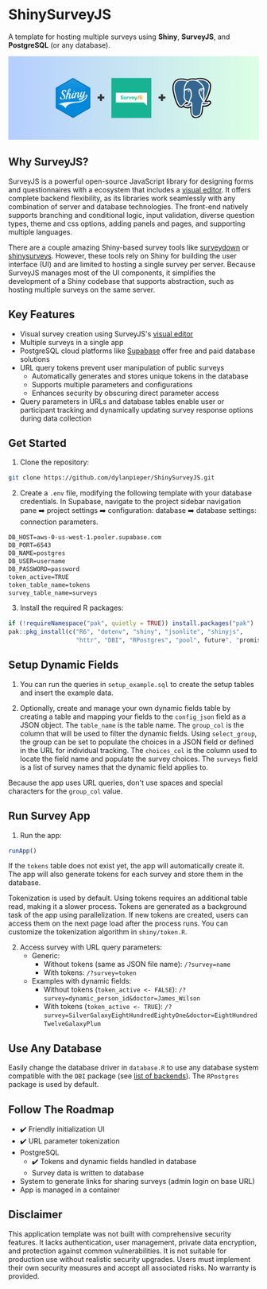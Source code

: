 # ShinySurveyJS

A template for hosting multiple surveys using **Shiny**, **SurveyJS**, and **PostgreSQL** (or any database).

![](ShinySurveyJS.png)

## Why SurveyJS?

SurveyJS is a powerful open-source JavaScript library for designing forms and questionnaires with a ecosystem that includes a [visual editor](https://surveyjs.io/create-free-survey). It offers complete backend flexibility, as its libraries work seamlessly with any combination of server and database technologies. The front-end natively supports branching and conditional logic, input validation, diverse question types, theme and css options, adding panels and pages, and supporting multiple languages.

There are a couple amazing Shiny-based survey tools like [surveydown](https://github.com/surveydown-dev/surveydown) or [shinysurveys](https://github.com/jdtrat/shinysurveys). However, these tools rely on Shiny for building the user interface (UI) and are limited to hosting a single survey per server. Because SurveyJS manages most of the UI components, it simplifies the development of a Shiny codebase that supports abstraction, such as hosting multiple surveys on the same server.

## Key Features

-   Visual survey creation using SurveyJS's [visual editor](https://surveyjs.io/create-free-survey)
-   Multiple surveys in a single app
-   PostgreSQL cloud platforms like [Supabase](https://supabase.com/d) offer free and paid database solutions
-   URL query tokens prevent user manipulation of public surveys
    -   Automatically generates and stores unique tokens in the database
    -   Supports multiple parameters and configurations
    -   Enhances security by obscuring direct parameter access
-   Query parameters in URLs and database tables enable user or participant tracking and dynamically updating survey response options during data collection

## Get Started

1.  Clone the repository:

``` bash
git clone https://github.com/dylanpieper/ShinySurveyJS.git
```

2.  Create a `.env` file, modifying the following template with your database credentials. In Supabase, navigate to the project sidebar navigation pane ➡️ project settings ➡️ configuration: database ➡️ database settings: connection parameters.

``` env
DB_HOST=aws-0-us-west-1.pooler.supabase.com
DB_PORT=6543
DB_NAME=postgres
DB_USER=username
DB_PASSWORD=password
token_active=TRUE
token_table_name=tokens
survey_table_name=surveys
```

3.  Install the required R packages:

``` r
if (!requireNamespace("pak", quietly = TRUE)) install.packages("pak")
pak::pkg_install(c("R6", "dotenv", "shiny", "jsonlite", "shinyjs",
                   "httr", "DBI", "RPostgres", "pool", future", "promises"))
```

## Setup Dynamic Fields

1.  You can run the queries in `setup_example.sql` to create the setup tables and insert the example data.

<!-- -->

2.  Optionally, create and manage your own dynamic fields table by creating a table and mapping your fields to the `config_json` field as a JSON object. The `table_name` is the table name. The `group_col` is the column that will be used to filter the dynamic fields. Using `select_group`, the group can be set to populate the choices in a JSON field or defined in the URL for individual tracking. The `choices_col` is the column used to locate the field name and populate the survey choices. The `surveys` field is a list of survey names that the dynamic field applies to.

Because the app uses URL queries, don't use spaces and special characters for the `group_col` value.

## Run Survey App

1.  Run the app:

``` r
runApp()
```

If the `tokens` table does not exist yet, the app will automatically create it. The app will also generate tokens for each survey and store them in the database.

Tokenization is used by default. Using tokens requires an additional table read, making it a slower process. Tokens are generated as a background task of the app using parallelization. If new tokens are created, users can access them on the next page load after the process runs. You can customize the tokenization algorithm in `shiny/token.R`.

2.  Access survey with URL query parameters:
    -   Generic:
        -   Without tokens (same as JSON file name): `/?survey=name`
        -   With tokens: `/?survey=token`
    -   Examples with dynamic fields:
        -   Without tokens (`token_active <- FALSE`): `/?survey=dynamic_person_id&doctor=James_Wilson`
        -   With tokens (`token_active <- TRUE`): `/?survey=SilverGalaxyEightHundredEightyOne&doctor=EightHundredTwelveGalaxyPlum`

## Use Any Database

Easily change the database driver in `database.R` to use any database system compatible with the `DBI` package (see [list of backends](https://github.com/r-dbi/backends#readme)). The `RPostgres` package is used by default.

## Follow The Roadmap

-   ✔️ Friendly initialization UI
-   ✔️ URL parameter tokenization
-   PostgreSQL
    -   ✔️ Tokens and dynamic fields handled in database
    -   Survey data is written to database
-   System to generate links for sharing surveys (admin login on base URL)
-   App is managed in a container

## Disclaimer

This application template was not built with comprehensive security features. It lacks authentication, user management, private data encryption, and protection against common vulnerabilities. It is not suitable for production use without realistic security upgrades. Users must implement their own security measures and accept all associated risks. No warranty is provided.
